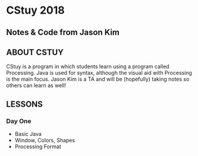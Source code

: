 # CStuy 2018
## Notes & Code from Jason Kim

## ABOUT CSTUY
CStuy is a program in which students learn using a program called Processing. Java is used for syntax, although the visual aid with Processing is the main focus. 
Jason Kim is a TA and will be (hopefully) taking notes so others can learn as well!

## LESSONS
### Day One
- Basic Java
- Window, Colors, Shapes
- Processing Format
